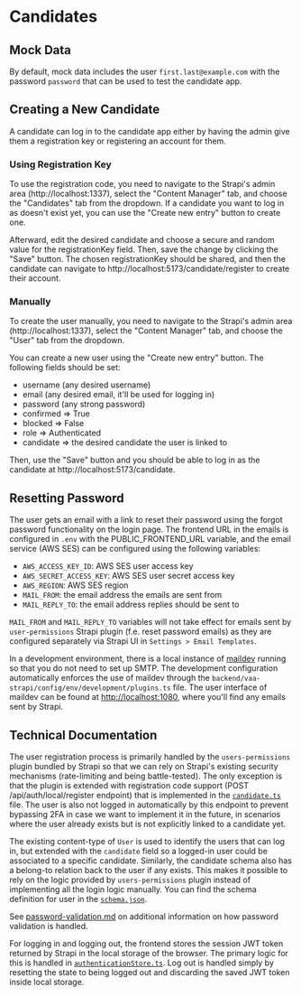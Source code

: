 # Candidates

## Mock Data
By default, mock data includes the user `first.last@example.com` with the password `password` that can be used to test the candidate app.

## Creating a New Candidate
A candidate can log in to the candidate app either by having the admin give them a registration key or registering an account for them.

### Using Registration Key
To use the registration code, you need to navigate to the Strapi's admin area (http://localhost:1337), select the "Content Manager" tab, and choose the "Candidates" tab from the dropdown. If a candidate you want to log in as doesn't exist yet, you can use the "Create new entry" button to create one.

Afterward, edit the desired candidate and choose a secure and random value for the registrationKey field. Then, save the change by clicking the "Save" button. The chosen registrationKey should be shared, and then the candidate can navigate to http://localhost:5173/candidate/register to create their account.

### Manually
To create the user manually, you need to navigate to the Strapi's admin area (http://localhost:1337), select the "Content Manager" tab, and choose the "User" tab from the dropdown. 

You can create a new user using the "Create new entry" button. The following fields should be set:
- username (any desired username)
- email (any desired email, it'll be used for logging in)
- password (any strong password)
- confirmed => True
- blocked => False
- role => Authenticated
- candidate => the desired candidate the user is linked to

Then, use the "Save" button and you should be able to log in as the candidate at http://localhost:5173/candidate.

## Resetting Password
The user gets an email with a link to reset their password using the forgot password functionality on the login page. The frontend URL in the emails is configured in `.env` with the PUBLIC_FRONTEND_URL variable, and the email service (AWS SES) can be configured using the following variables:
- `AWS_ACCESS_KEY_ID`: AWS SES user access key
- `AWS_SECRET_ACCESS_KEY`: AWS SES user secret access key
- `AWS_REGION`: AWS SES region
- `MAIL_FROM`: the email address the emails are sent from
- `MAIL_REPLY_TO`: the email address replies should be sent to

`MAIL_FROM` and `MAIL_REPLY_TO` variables will not take effect for emails sent by `user-permissions` Strapi plugin (f.e. reset password emails) as they are configured separately via Strapi UI in `Settings > Email Templates`.

In a development environment, there is a local instance of [maildev](https://github.com/maildev/maildev) running so that you do not need to set up SMTP. The development configuration automatically enforces the use of maildev through the `backend/vaa-strapi/config/env/development/plugins.ts` file. The user interface of maildev can be found at [http://localhost:1080](http://localhost:1080), where you'll find any emails sent by Strapi.

## Technical Documentation

The user registration process is primarily handled by the `users-permissions` plugin bundled by Strapi so that we can rely on Strapi's existing security mechanisms (rate-limiting and being battle-tested). The only exception is that the plugin is extended with registration code support (POST /api/auth/local/register endpoint) that is implemented in the [`candidate.ts`](/backend/vaa-strapi/src/extensions/users-permissions/controllers/candidate.ts) file. The user is also not logged in automatically by this endpoint to prevent bypassing 2FA in case we want to implement it in the future, in scenarios where the user already exists but is not explicitly linked to a candidate yet.

The existing content-type of `User` is used to identify the users that can log in, but extended with the `candidate` field so a logged-in user could be associated to a specific candidate. Similarly, the candidate schema also has a belong-to relation back to the user if any exists. This makes it possible to rely on the logic provided by `users-permissions` plugin instead of implementing all the login logic manually. You can find the schema definition for user in the [`schema.json`](/backend/vaa-strapi/src/extensions/users-permissions/content-types/user/schema.json).

See [password-validation.md](./password-validation.md) on additional information on how password validation is handled.

For logging in and logging out, the frontend stores the session JWT token returned by Strapi in the local storage of the browser. The primary logic for this is handled in [`authenticationStore.ts`](/frontend/src/lib/utils/authenticationStore.ts). Log out is handled simply by resetting the state to being logged out and discarding the saved JWT token inside local storage.
